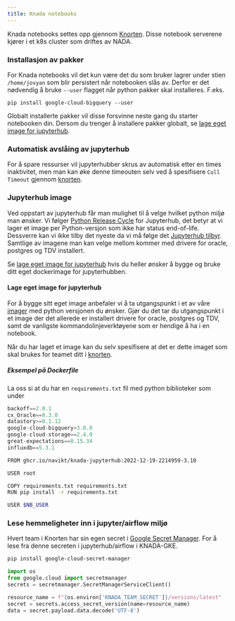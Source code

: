 ```yaml
---
title: Knada notebooks
---
```

Knada notebooks settes opp gjennom [Knorten](https://knorten.knada.io).
Disse notebook serverene kjører i et k8s cluster som driftes av NADA.

### Installasjon av pakker
For Knada notebooks vil det kun være det du som bruker lagrer under stien `/home/jovyan` som blir persistert når notebooken slås av.
Derfor er det nødvendig å bruke `--user` flagget når python pakker skal installeres. F.eks.

````
pip install google-cloud-bigquery --user
````

Globalt installerte pakker vil disse forsvinne neste gang du starter notebooken din. 
Dersom du trenger å installere pakker globalt, se [lage eget image for jupyterhub](#lage-eget-image-for-jupyterhub).

### Automatisk avslåing av jupyterhub
For å spare ressurser vil jupyterhubber skrus av automatisk etter en times inaktivitet, men man kan øke denne timeouten selv ved å spesifisere `Cull Timeout` gjennom [knorten](https://knorten.knada.io).

### Jupyterhub image
Ved oppstart av jupyterhub får man mulighet til å velge hvilket python miljø man ønsker. Vi følger [Python Release Cycle](https://devguide.python.org/versions/) for Jupyterhub, det betyr at vi lager et image per Python-versjon som ikke har status end-of-life. Dessverre kan vi  ikke tilby det nyeste da vi må følge det [Jupyterhub tilbyr](https://hub.docker.com/r/jupyter/base-notebook/tags). Samtlige av imagene man kan velge mellom kommer med drivere for oracle, postgres og TDV installert.

Se [lage eget image for jupyterhub](#lage-eget-image-for-jupyterhub) hvis du heller ønsker å bygge og bruke ditt eget dockerimage for jupyterhubben.

#### Lage eget image for jupyterhub
For å bygge sitt eget image anbefaler vi å ta utgangspunkt i et av våre [imager](https://github.com/navikt/knada-images/pkgs/container/knada-jupyterhub) med python versjonen du ønsker. Gjør du det tar du utgangspunkt i et image der det allerede er installert drivere for oracle, postgres og TDV, samt de vanligste kommandolinjeverktøyene som er hendige å ha i en notebook.

Når du har laget et image kan du selv spesifisere at det er dette imaget som skal brukes for teamet ditt i [knorten](https://knorten.knada.io).

##### Eksempel på Dockerfile
La oss si at du har en `requirements.txt` fil med python biblioteker som under

````python
backoff==2.0.1
cx_Oracle==8.3.0
datastory>=0.1.12
google-cloud-bigquery>3.0.0
google-cloud-storage==2.4.0
great-expectations==0.15.34
influxdb==5.3.1
````

````bash
FROM ghcr.io/navikt/knada-jupyterhub:2022-12-19-2214959-3.10

USER root

COPY requirements.txt requirements.txt
RUN pip install -r requirements.txt

USER $NB_USER
````

### Lese hemmeligheter inn i jupyter/airflow miljø

Hvert team i Knorten har sin egen secret i [Google Secret Manager](https://console.cloud.google.com/security/secret-manager). For å lese fra denne secreten i jupyterhub/airflow i KNADA-GKE.

````bash
pip install google-cloud-secret-manager
````

````python
import os
from google.cloud import secretmanager
secrets = secretmanager.SecretManagerServiceClient()

resource_name = f"{os.environ['KNADA_TEAM_SECRET']}/versions/latest"
secret = secrets.access_secret_version(name=resource_name)
data = secret.payload.data.decode('UTF-8')
````
